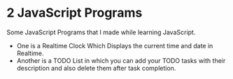 # 2 JavaScript Programs

Some JavaScript Programs that I made while learning JavaScript.

- One is a Realtime Clock Which Displays the current time and date in Realtime.
- Another is a TODO List in which you can add your TODO tasks with their description and also delete them after task completion.
